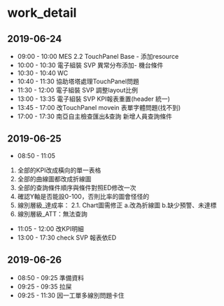 # work_detail

## 2019-06-24

- 09:00 - 10:00 MES 2.2 TouchPanel Base - 添加resource
- 10:00 - 10:30 電子組裝 SVP 異常分布添加- 機台條件
- 10:30 - 10:40 WC
- 10:40 - 11:30 協助塔塔處理TouchPanel問題
- 11:30 - 12:00 電子組裝 SVP 調整layout比例
- 13:00 - 13:35 電子組裝 SVP KPI報表重置(header 統一)
- 13:45 - 17:00 改TouchPanel movein 表單字體問題(找不到)
- 17:00 - 17:30 南亞自主檢查匯出&查詢 新增人員查詢條件

## 2019-06-25

- 08:50 - 11:05

1. 全部的KPI改成橫向的單一表格
2. 全部的曲線圖都改成折線圖
3. 全部的查詢條件順序與條件對照ED修改一次
4. 確認Y軸是否能設0-100，否則比率的圖會怪怪的
5. 線別層級_達成率：
    2.1. Chart圖需修正
    a.改為折線圖
    b.缺少預警、未達標
6. 線別層級_ATT：無法查詢

- 11:05 - 12:00 改KPI明細
- 13:00 - 17:30  check SVP 報表依ED

## 2019-06-26

- 08:50 - 09:25 準備資料
- 09:25 - 09:35 拉屎
- 09:25 - 11:30 因一工單多線別問題卡住
